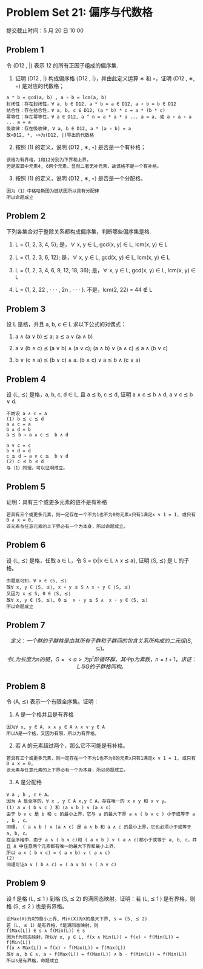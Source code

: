 # Problem Set 21: 偏序与代数格
提交截止时间：5 月 20 日 10:00

## Problem 1
令 (D12 , |) 表示 12 的所有正因子组成的偏序集.
1.  证明 (D12 , |) 构成偏序格 ⟨D12 , |⟩，并由此定义运算 ∗ 和 ◦，证明 ⟨D12 , ∗, ◦⟩ 是对应的代数格；
```
a * b = gcd(a, b) , a ∘ b = lcm(a, b)
封闭性：存在封闭性，∀ a, b ∈ D12, a * b = a ∈ D12, a ∘ b = b ∈ D12
结合性：存在结合性，∀ a, b, c ∈ D12, (a * b) * c = a * (b * c)
幂等性：存在幂等性，∀ a ∈ D12, a ^ n = a * a * a ... a = a, 或 a ∘ a ∘ a ... a = a
吸收律：存在吸收律, ∀ a, b ∈ D12, a * (a ∘ b) = a
故<D12, *, ∘>为(D12, |)导出的代数格
```

2.  按照 (1) 的定义，说明 ⟨D12 , ∗, ◦⟩ 是否是一个有补格；

```
该格为有界格，1和12分别为下界和上界，
但是取其中元素4, 6两个元素，显然二者无补元素，故该格不是一个有补格。
```

3.  按照 (1) 的定义，说明 ⟨D12 , ∗, ◦⟩ 是否是一个分配格。
```
因为（1）中格哈斯图为链状图所以具有分配律
所以命题成立
```

## Problem 2
下列各集合对于整除关系都构成偏序集，判断哪些偏序集是格.
1.  L = {1, 2, 3, 4, 5};
是，∀ x, y ∈ L, gcd(x, y) ∈ L, lcm(x, y) ∈ L

2.  L = {1, 2, 3, 6, 12};
是，∀ x, y ∈ L, gcd(x, y) ∈ L, lcm(x, y) ∈ L

3.  L = {1, 2, 3, 4, 6, 9, 12, 18, 36};
是，∀ x, y ∈ L, gcd(x, y) ∈ L, lcm(x, y) ∈ L

4.  L = {1, 2, 22 , · · · , 2n , · · · }.
不是，lcm(2, 22) = 44 ∉ L

## Problem 3
设 L 是格，并且 a, b, c ∈ L 求以下公式的对偶式：
1.  a ∧ (a ∨ b) ⪯ a;
a ⪯ a ∨ (a ∧ b)

2.  a ∨ (b ∧ c) ⪯ (a ∨ b) ∧ (a ∨ c);
(a ∧ b) ∨ (a ∧ c) ⪯ a ∧ (b ∨ c)

3.  b ∨ (c ∧ a) ⪯ (b ∨ c) ∧ a.
(b ∧ c) ∨ a ⪯ b ∧ (c ∨ a)

## Problem 4
设 ⟨L, ⪯⟩ 是格，a, b, c, d ∈ L, 且 a ⪯ b, c ⪯ d, 证明 a ∧ c ⪯ b ∧ d, a ∨ c ⪯ b ∨ d.
```
不妨设 a ∧ c = a
(1) b ⪯ c ⪯ d
a ∧ c = a
b ∧ d = b
a ⪯ b → a ∧ c ⪯  b ∧ d

a ∨ c = c
b ∨ d = d
c ⪯ d → a ∨ c ⪯  b ∨ d
(2) c ⪯ b ⪯ d
与（1）同理，可以证明成立。
```


## Problem 5
证明：具有三个或更多元素的链不是有补格
```
若具有三个或更多元素，则一定存在一个不为1也不为0的元素x只有1满足x ∨ 1 = 1, 或只有0 ∧ x = 0,
该元素与任意元素的上下界必有一个为本身，所以命题成立。
```

## Problem 6
设 ⟨L, ⪯⟩ 是格，任取 a ∈ L，令 S = {x|x ∈ L ∧ x ⪯ a}, 证明 ⟨S, ⪯⟩ 是 L 的子格。
```
由题意可知，∀ x ∈ ⟨S, ⪯⟩
故∀ x, y ∈ ⟨S, ⪯⟩, x ∘ y ⪯ S ∧ x ∘ y ∈ ⟨S, ⪯⟩
又因为 x ⪯ S, 0 ∈ ⟨S, ⪯⟩
故∀ x, y ∈ ⟨S, ⪯⟩, 0 ⪯  x · y ⪯ S ∧  x · y ∈ ⟨S, ⪯⟩
所以命题成立
```

## Problem 7
$$定义：一个群的子群格是由其所有子群和子群间的包含关系所构成的二元组 (S, ⊆)。$$
$$令 L 为长度为 n 的链，G =< a > 为 p^{t} 阶循环群，其中 p 为素数，n = t + 1，求证：L 与 G 的子群格同构。$$

## Problem 8
令 ⟨A, ⪯⟩ 表示一个有限全序集。证明：
1.  A 是一个格并且是有界格
```
因为∀ x, y ∈ A, x ∧ y ∈ A ∧ x ∨ y ∈ A
所以A是一个格，又因为有限，所以为有界格。
```

2.  若 A 的元素超过两个，那么它不可能是有补格。
```
若具有三个或更多元素，则一定存在一个不为1也不为0的元素x只有1满足x ∨ 1 = 1, 或只有0 ∧ x = 0,
该元素与任意元素的上下界必有一个为本身，所以命题成立。
```

3.  A 是分配格
``` 
∀ a , b , c ∈ A。
因为 A 是全序的，∀ x , y ∈ A x,y ∈ A，存在唯一的 x ∧ y 和 x ∨ y。
(1) a ∧ ( b ∨ c ) 和 (a ∧ b ) ∨ (a ∧ c)
由于 b ∨ c 是 b 和 c 的最小上界，它与 a 的最大下界 a ∧ ( b ∨ c ) 小于或等于 a , b , c。
同理， ( a ∧ b ) ∨ (a ∧ c) 是 a ∧ b 和 a ∧ c 的最小上界，它也必须小于或等于 a, b, c。
在全序格中，由于 a ∧ ( b ∨ c)和 ( a ∧ b ) ∨ ( a ∧ c)都小于或等于 a, b, c，并且 A 中任意两个元素都有唯一的最大下界和最小上界，
所以 a ∧ ( b ∨ c) = ( a ∧ b) ∨ ( a ∧ c)
(2)
同理可证a ∨ ( b ∧ c) = ( a ∨ b) ∧ ( a ∨ c)
```

## Problem 9
设 f 是格 (L, ⪯ 1 ) 到格 (S, ⪯ 2) 的满同态映射。证明：若 (L, ⪯ 1 ) 是有界格，则格 (S, ⪯ 2 ) 也是有界格。
```
设Max(X)为X的最小上界, Min(X)为X的最大下界, s = (S, ⪯ 2)
若（L, ⪯ 1）是有界格，f是满同态映射，则
f(Max(L)) ∈ s ∧ f(Min(L)) ∈ s
因为f为同态映射，所以∀ x, y ∈ L, f(x ∧ Min(L)) = f(x) ∘ f(Min(L)) = f(Min(L))
f(x ∧ Max(L)) = f(x) ∘ f(Max(L)) = f(Max(L))
故∀ a, b ∈ s, a ∘ f(Max(L)) = f(Max(L)) ∧ b · f(Min(L)) = f(Min(L))
所以s是有界格，命题成立
```

